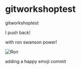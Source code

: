 # gitworkshoptest
gitworkshoptest

I push back!

with ron swanson power!


![Ron](https://media.giphy.com/media/FpuWitmVjjSE/giphy.gif)

adding a happy emoji commit
